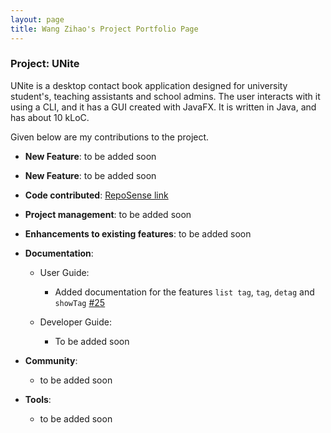 ```yaml
---
layout: page
title: Wang Zihao's Project Portfolio Page
---
```


### Project: UNite

UNite is a desktop contact book application designed for university student's, teaching assistants and school admins. The user interacts with it using a CLI, and it has a GUI created with JavaFX. It is written in Java, and has about 10 kLoC.

Given below are my contributions to the project.

* **New Feature**: to be added soon


* **New Feature**: to be added soon


* **Code contributed**: [RepoSense link](https://nus-cs2103-ay2122s2.github.io/tp-dashboard/?search=9teMare&sort=groupTitle&sortWithin=title&timeframe=commit&mergegroup=&groupSelect=groupByRepos&breakdown=true&checkedFileTypes=docs~functional-code~test-code~other&since=2022-02-18&tabOpen=true&tabType=zoom&zA=pnutzz-0207&zR=AY2122S2-CS2103T-W12-2%2Ftp%5Bmaster%5D&zACS=30.23076923076923&zS=2022-02-18&zFS=W12&zU=2022-03-02&zMG=false&zFTF=commit&zFGS=groupByRepos&zFR=false&tabAuthor=junjieteoh&tabRepo=AY2122S2-CS2103T-W12-2%2Ftp%5Bmaster%5D&authorshipIsMergeGroup=false&authorshipFileTypes=&authorshipIsBinaryFileTypeChecked=false&zFT=docs)


* **Project management**: to be added soon


* **Enhancements to existing features**: to be added soon


* **Documentation**:
    * User Guide:
        * Added documentation for the features `list tag`, `tag`, `detag` and `showTag` [\#25](https://github.com/AY2122S2-CS2103T-W12-2/tp/pull/25)

    * Developer Guide:
        * To be added soon


* **Community**:
    * to be added soon


* **Tools**:
    * to be added soon
